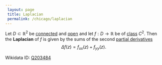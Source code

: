 ```yaml
---
 layout: page
 title: Laplacian
 permalink: /chicago/laplacian
---
```

Let $D\subset\mathbb R^2$ be [connected](https://mathgloss.github.io/MathGloss/connected) and [open](https://mathgloss.github.io/MathGloss/open) and let $f:D\to \mathbb R$ be of [class](https://mathgloss.github.io/MathGloss/class) $C^2$. Then the **Laplacian** of $f$ is given by the sums of the second [partial derivatives](https://mathgloss.github.io/MathGloss/partial_derivative) $$\Delta f(z) = f_{xx}(z) + f_{yy}(z).$$

Wikidata ID: [Q203484](https://www.wikidata.org/wiki/Q203484)